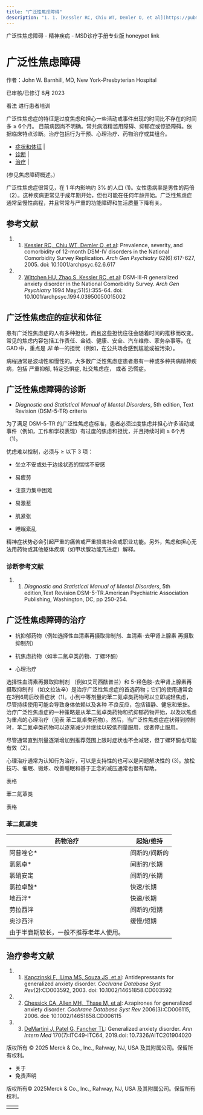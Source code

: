 ```yaml
---
title: "广泛性焦虑障碍"
description: "1. 1. [Kessler RC, Chiu WT, Demler O, et al](https://pubmed.ncbi.nlm.nih.gov/15939839/): Prevalence, severity, and comorbidity of 12-month DSM-IV disorders in the National Comorbidity Survey Replication. _Arch Gen Psychiatry_ 62(6):617-627, 2005. doi: 10.1001/archpsyc.62.6.617"
---
```


﻿广泛性焦虑障碍 \- 精神疾病 \- MSD诊疗手册专业版 honeypot link

# 广泛性焦虑障碍

作者：John W. Barnhill, MD, New York-Presbyterian Hospital

已审核/已修订 8月 2023

看法 进行患者培训

广泛性焦虑症的特征是过度焦虑和担心一些活动或事件出现的时间比不存在的时间多 ≥ 6个月。 目前病因尚不明确。常共病酒精滥用障碍、抑郁症或惊恐障碍。依据临床特点诊断。治疗包括行为干预、心理治疗、药物治疗或其组合。

- [症状和体征](#症状和体征_v1025263_zh) \|
- [诊断](#诊断_v1025267_zh) \|
- [治疗](#治疗_v1025319_zh) \|

(参见焦虑障碍概述。)

广泛性焦虑症很常见，在 1 年内影响约 3% 的人口 (1)。女性患病率是男性的两倍（2）。这种疾病更常见于成年期开始，但也可能在任何年龄开始。广泛性焦虑症通常呈慢性病程，并且常常与严重的功能障碍和生活质量下降有关。

## 参考文献

1. 1. [Kessler RC,  Chiu WT, Demler O, et al](https://pubmed.ncbi.nlm.nih.gov/15939839/): Prevalence, severity, and comorbidity of 12-month DSM-IV disorders in the National Comorbidity Survey Replication. _Arch Gen Psychiatry_ 62(6):617-627, 2005. doi: 10.1001/archpsyc.62.6.617

2. 2. [Wittchen HU, Zhao S, Kessler RC, et al](https://pubmed.ncbi.nlm.nih.gov/8179459/): DSM-III-R generalized anxiety disorder in the National Comorbidity Survey. _Arch Gen Psychiatry_ 1994 May;51(5):355-64. doi: 10.1001/archpsyc.1994.03950050015002


## 广泛性焦虑症的症状和体征

患有广泛性焦虑症的人有多种担忧，而且这些担忧往往会随着时间的推移而改变。常见的焦虑内容包括工作责任、金钱、健康、安全、汽车维修、家务杂事等。在 GAD 中，重点是 _非_ 单一的担忧（例如，在公共场合感到尴尬或被污染）。

病程通常是波动性和慢性的。大多数广泛性焦虑症患者患有一种或多种共病精神疾病，包括 严重抑郁, 特定恐惧症, 社交焦虑症， 或者 恐慌症。

## 广泛性焦虑障碍的诊断

- _Diagnostic and Statistical Manual of Mental Disorders_, 5th edition, Text Revision (DSM-5-TR) criteria


为了满足 DSM-5-TR 的广泛性焦虑症标准，患者必须过度焦虑并担心许多活动或事件（例如，工作和学校表现）有过度的焦虑和担忧，并且持续时间 ≥ 6个月（1)。

忧虑难以控制，必须与 ≥ 以下 3 项：

- 坐立不安或处于边缘状态的惴惴不安感

- 易疲劳

- 注意力集中困难

- 易激惹

- 肌紧张

- 睡眠紊乱


精神症状势必会引起严重的痛苦或严重损害社会或职业功能。另外，焦虑和担心无法用药物或其他躯体疾病（如甲状腺功能亢进症）解释。

### 诊断参考文献

1. 1. _Diagnostic and Statistical Manual of Mental Disorders_, 5th edition,Text Revision DSM-5-TR.American Psychiatric Association Publishing, Washington, DC, pp 250-254.


## 广泛性焦虑障碍的治疗

- 抗抑郁药物（例如选择性血清素再摄取抑制剂、血清素-去甲肾上腺素 再摄取抑制剂）

- 抗焦虑药物（如苯二氮卓类药物、丁螺环酮）

- 心理治疗


选择性血清素再摄取抑制剂 （例如艾司西酞普兰）和 5-羟色胺-去甲肾上腺素再摄取抑制剂 （如文拉法辛）是治疗广泛性焦虑症的首选药物；它们的使用通常会在3到6周后改善症状（1)。小到中等剂量的苯二氮卓类药物可以立即减轻焦虑，尽管持续使用可能会导致身体依赖以及各种 不良反应，包括镇静、健忘和笨拙。治疗广泛性焦虑症的一种策略是从苯二氮卓类药物和抗抑郁药物开始，以及以焦虑为重点的心理治疗（见表 苯二氮卓类药物）。然后，当广泛性焦虑症症状得到控制时，苯二氮卓类药物可以逐渐减少并继续以较低剂量服用，或者停止服用。

尽管通常直到剂量逐渐增加到推荐范围上限时症状也不会减轻，但丁螺环酮也可能有效（2）。

心理治疗通常为认知行为治疗，可以是支持性的也可以是问题解决性的 (3)。放松技巧、催眠、锻炼、改善睡眠和基于正念的减压通常也很有帮助。

表格

苯二氮䓬类

表格

### 苯二氮䓬类

| 药物治疗 | 起始/维持 |
| --- | --- |
| 阿普唑仑\* | 间断的/间断的 |
| 氯氮卓\* | 间断的/长期 |
| 氯硝安定 | 间断的/长期 |
| 氯拉卓酸\* | 快速/长期 |
| 地西泮\* | 快速/长期 |
| 劳拉西泮 | 间断的/短期 |
| 奥沙西泮 | 缓慢/短期 |
| 由于半衰期较长，一般不推荐老年人使用。 |

## 治疗参考文献

1. 1. [Kapczinski F,  Lima MS, Souza JS, et al](https://pubmed.ncbi.nlm.nih.gov/12804478/): Antidepressants for generalized anxiety disorder. _Cochrane Database Syst Rev_(2):CD003592, 2003. doi: 10.1002/14651858.CD003592

2. 2. [Chessick CA, Allen MH,  Thase M, et al](https://pubmed.ncbi.nlm.nih.gov/16856115/): Azapirones for generalized anxiety disorder. _Cochrane Database Syst Rev_ 2006(3):CD006115, 2006. doi: 10.1002/14651858.CD006115

3. 3. [DeMartini J, Patel G, Fancher TL](https://pubmed.ncbi.nlm.nih.gov/30934083/): Generalized anxiety disorder. _Ann Intern Med_ 170(7):ITC49-ITC64, 2019.doi: 10.7326/AITC201904020




版权所有 © 2025
Merck & Co., Inc., Rahway, NJ, USA 及其附属公司。保留所有权利。

- 关于
- 免责声明

版权所有© 2025Merck & Co., Inc., Rahway, NJ, USA 及其附属公司。保留所有权利。

|     |     |
| --- | --- |
|  |  |